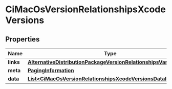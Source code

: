 

# CiMacOsVersionRelationshipsXcodeVersions


## Properties

| Name | Type | Description | Notes |
|------------ | ------------- | ------------- | -------------|
|**links** | [**AlternativeDistributionPackageVersionRelationshipsVariantsLinks**](AlternativeDistributionPackageVersionRelationshipsVariantsLinks.md) |  |  [optional] |
|**meta** | [**PagingInformation**](PagingInformation.md) |  |  [optional] |
|**data** | [**List&lt;CiMacOsVersionRelationshipsXcodeVersionsDataInner&gt;**](CiMacOsVersionRelationshipsXcodeVersionsDataInner.md) |  |  [optional] |



